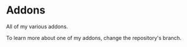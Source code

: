 # Addons

All of my various addons.

To learn more about one of my addons, change the repository's branch.

